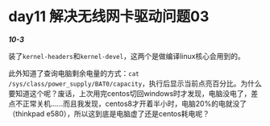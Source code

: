 # day11 解决无线网卡驱动问题03

***10-3***

装了`kernel-headers`和`kernel-devel`，这两个是做编译linux核心会用到的。

此外知道了查询电脑剩余电量的方式：`cat /sys/class/power_supply/BAT0/capacity`，执行后显示当前点亮百分比。为什么要知道这个呢？废话，上次用完centos切回windows时才发现，电脑没电了，差点不正常关机......而且我发现，centos8才开着半小时，电脑20%的电就没了（thinkpad e580），所以这到底是电脑虚了还是centos耗电呢？